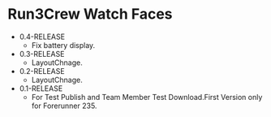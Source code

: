 Run3Crew Watch Faces
====================

* 0.4-RELEASE
    * Fix battery display.
* 0.3-RELEASE
    * LayoutChnage.
* 0.2-RELEASE
    * LayoutChnage.
* 0.1-RELEASE
    * For Test Publish and Team Member Test Download.First Version only for Forerunner 235.